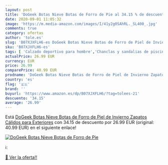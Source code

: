 ```yaml
---
layout: post
title: 'DoGeek Botas Nieve Botas de Forro de Pie al 34.15 % de descuento'
date: 2020-09-01 11:05:32
image: 'https://m.media-amazon.com/images/I/41y2g0SAhRL._SL400_.jpg'
comments: true
category: ofertas
author: 'tole.es'
slug: 'B07XJXFLH6-es DoGeek Botas Nieve Botas de Forro de Piel de Invierno...'
sku: 'B07XJXFLH6-es'
tags: [ 'Calzado deportivo para hombre','Chanclas y sandalias de piscina para hombre','Sandalias de vestir para hombre','Zapatillas y calzado deportivo para hombre','Zapatos','Zapatos para hombre','Zapatos y complementos','zapatos', ]
actualPrice: 26.99 EUR
currency: EUR
price: 26.99
comparePrice: 40.99 EUR
prodname: 'DoGeek Botas Nieve Botas de Forro de Piel de Invierno Zapatos Cálidos para Exteriores'
country: 'es'
flag: '🇪🇸'
brand: ''
buyurl: 'https://www.amazon.es/dp/B07XJXFLH6/?tag=tolees-21'
descuento: '34.15'
average: '26.99'
---
```


Está [DoGeek Botas Nieve Botas de Forro de Piel de Invierno Zapatos Cálidos para Exteriores](https://www.amazon.es/dp/B07XJXFLH6/?tag=tolees-21) con 34.15 de descuento por 26.99 EUR (original: 40.99 EUR) en el siguiente enlace!

[![DoGeek Botas Nieve Botas de Forro de Pie](https://m.media-amazon.com/images/I/41y2g0SAhRL._SL400_.jpg)](https://www.amazon.es/dp/B07XJXFLH6/?tag=tolees-21)

ℹ️:


[🛒 Ver la oferta!!](https://www.amazon.es/dp/B07XJXFLH6/?tag=tolees-21)
